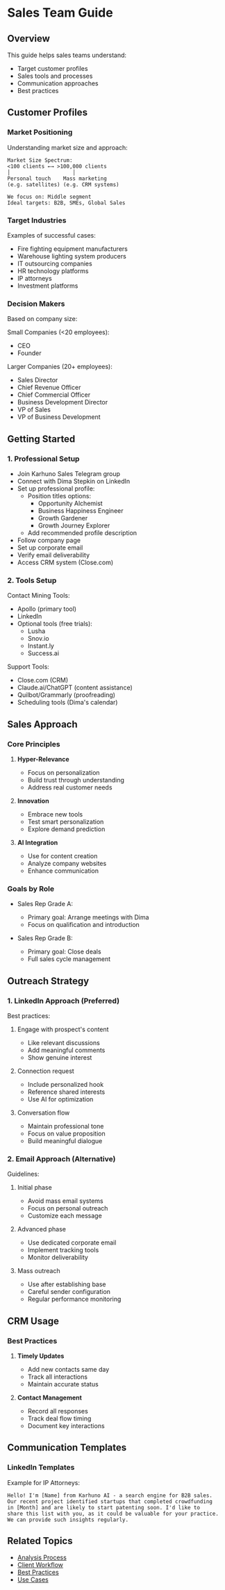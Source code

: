 # Sales Team Guide

## Overview

This guide helps sales teams understand:
- Target customer profiles
- Sales tools and processes
- Communication approaches
- Best practices

## Customer Profiles

### Market Positioning
Understanding market size and approach:

```text
Market Size Spectrum:
<100 clients ←→ >100,000 clients
│                    │
Personal touch    Mass marketing
(e.g. satellites) (e.g. CRM systems)

We focus on: Middle segment
Ideal targets: B2B, SMEs, Global Sales
```

### Target Industries
Examples of successful cases:
- Fire fighting equipment manufacturers
- Warehouse lighting system producers
- IT outsourcing companies
- HR technology platforms
- IP attorneys
- Investment platforms

### Decision Makers
Based on company size:

Small Companies (<20 employees):
- CEO
- Founder

Larger Companies (20+ employees):
- Sales Director
- Chief Revenue Officer
- Chief Commercial Officer
- Business Development Director
- VP of Sales
- VP of Business Development

## Getting Started

### 1. Professional Setup
- Join Karhuno Sales Telegram group
- Connect with Dima Stepkin on LinkedIn
- Set up professional profile:
  - Position titles options:
    - Opportunity Alchemist
    - Business Happiness Engineer
    - Growth Gardener
    - Growth Journey Explorer
  - Add recommended profile description
- Follow company page
- Set up corporate email
- Verify email deliverability
- Access CRM system (Close.com)

### 2. Tools Setup
Contact Mining Tools:
- Apollo (primary tool)
- LinkedIn
- Optional tools (free trials):
  - Lusha
  - Snov.io
  - Instant.ly
  - Success.ai

Support Tools:
- Close.com (CRM)
- Claude.ai/ChatGPT (content assistance)
- Quilbot/Grammarly (proofreading)
- Scheduling tools (Dima's calendar)

## Sales Approach

### Core Principles
1. **Hyper-Relevance**
   - Focus on personalization
   - Build trust through understanding
   - Address real customer needs

2. **Innovation**
   - Embrace new tools
   - Test smart personalization
   - Explore demand prediction

3. **AI Integration**
   - Use for content creation
   - Analyze company websites
   - Enhance communication

### Goals by Role
- Sales Rep Grade A:
  - Primary goal: Arrange meetings with Dima
  - Focus on qualification and introduction

- Sales Rep Grade B:
  - Primary goal: Close deals
  - Full sales cycle management

## Outreach Strategy

### 1. LinkedIn Approach (Preferred)
Best practices:
1. Engage with prospect's content
   - Like relevant discussions
   - Add meaningful comments
   - Show genuine interest

2. Connection request
   - Include personalized hook
   - Reference shared interests
   - Use AI for optimization

3. Conversation flow
   - Maintain professional tone
   - Focus on value proposition
   - Build meaningful dialogue

### 2. Email Approach (Alternative)
Guidelines:
1. Initial phase
   - Avoid mass email systems
   - Focus on personal outreach
   - Customize each message

2. Advanced phase
   - Use dedicated corporate email
   - Implement tracking tools
   - Monitor deliverability

3. Mass outreach
   - Use after establishing base
   - Careful sender configuration
   - Regular performance monitoring

## CRM Usage

### Best Practices
1. **Timely Updates**
   - Add new contacts same day
   - Track all interactions
   - Maintain accurate status

2. **Contact Management**
   - Record all responses
   - Track deal flow timing
   - Document key interactions

## Communication Templates

### LinkedIn Templates
Example for IP Attorneys:
```text
Hello! I'm [Name] from Karhuno AI - a search engine for B2B sales. 
Our recent project identified startups that completed crowdfunding 
in [Month] and are likely to start patenting soon. I'd like to 
share this list with you, as it could be valuable for your practice. 
We can provide such insights regularly.
```

## Related Topics
- [Analysis Process](../business-processes/analysis-process.md)
- [Client Workflow](../business-processes/client-workflow.md)
- [Best Practices](../best-practices/index.md)
- [Use Cases](use-cases.md) 